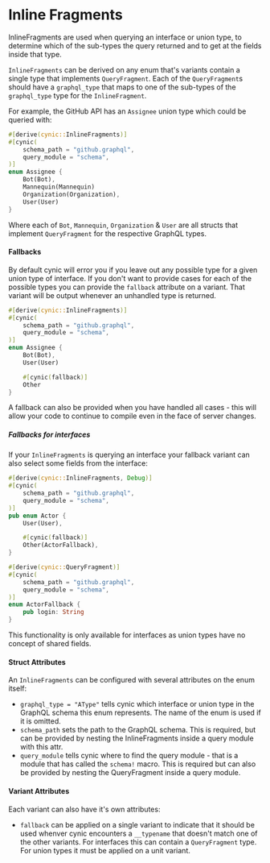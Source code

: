 # Inline Fragments

InlineFragments are used when querying an interface or union type, to determine
which of the sub-types the query returned and to get at the fields inside that
type.

`InlineFragments` can be derived on any enum that's variants contain a single
type that implements `QueryFragment`. Each of the `QueryFragment`s should have
a `graphql_type` that maps to one of the sub-types of the `graphql_type` type
for the `InlineFragment`.

For example, the GitHub API has an `Assignee` union type which could be queried with:

```rust
#[derive(cynic::InlineFragments)]
#[cynic(
    schema_path = "github.graphql",
    query_module = "schema",
)]
enum Assignee {
    Bot(Bot),
    Mannequin(Mannequin)
    Organization(Organization),
    User(User)
}
```

Where each of `Bot`, `Mannequin`, `Organization` & `User` are all structs that
implement `QueryFragment` for the respective GraphQL types.

#### Fallbacks

By default cynic will error you if you leave out any possible type for a given
union type of interface. If you don't want to provide cases for each of the
possible types you can provide the `fallback` attribute on a variant. That
variant will be output whenever an unhandled type is returned.

```rust
#[derive(cynic::InlineFragments)]
#[cynic(
    schema_path = "github.graphql",
    query_module = "schema",
)]
enum Assignee {
    Bot(Bot),
    User(User)

    #[cynic(fallback)]
    Other
}
```

A fallback can also be provided when you have handled all cases - this will
allow your code to continue to compile even in the face of server changes.

##### Fallbacks for interfaces

If your `InlineFragments` is querying an interface your fallback variant can
also select some fields from the interface:

```rust
#[derive(cynic::InlineFragments, Debug)]
#[cynic(
    schema_path = "github.graphql",
    query_module = "schema",
)]
pub enum Actor {
    User(User),

    #[cynic(fallback)]
    Other(ActorFallback),
}

#[derive(cynic::QueryFragment)]
#[cynic(
    schema_path = "github.graphql",
    query_module = "schema",
)]
enum ActorFallback {
    pub login: String
}
```

This functionality is only available for interfaces as union types have no
concept of shared fields.

#### Struct Attributes

An `InlineFragments` can be configured with several attributes on the
enum itself:

- `graphql_type = "AType"` tells cynic which interface or union type
  in the GraphQL schema this enum represents. The name of the enum is
  used if it is omitted.
- `schema_path` sets the path to the GraphQL schema. This is required,
  but
  can be provided by nesting the InlineFragments inside a query module
  with this attr.
- `query_module` tells cynic where to find the query module - that is a
  module that has called the `schema!` macro. This is required but
  can also be provided by nesting the QueryFragment inside a query
  module.

#### Variant Attributes

Each variant can also have it's own attributes:

- `fallback` can be applied on a single variant to indicate that it
  should be used whenver cynic encounters a `__typename` that doesn't
  match one of the other variants. For interfaces this can contain a
  `QueryFragment` type. For union types it must be applied on a unit
  variant.
